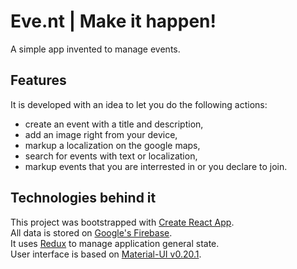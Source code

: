 # Eve.nt | Make it happen!

A simple app invented to manage events.

## Features

It is developed with an idea to let you do the following actions:

- create an event with a title and description,
- add an image right from your device,
- markup a localization on the google maps,
- search for events with text or localization,
- markup events that you are interrested in or you declare to join.

## Technologies behind it

This project was bootstrapped with [Create React App](https://github.com/facebookincubator/create-react-app).<br>
All data is stored on [Google's Firebase](https://firebase.google.com).<br>
It uses [Redux](https://redux.js.org/) to manage application general state.<br>
User interface is based on [Material-UI v0.20.1](https://v0.material-ui.com/#/).
